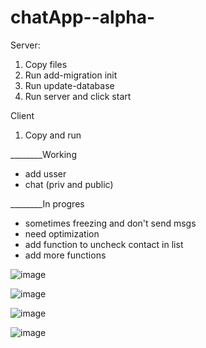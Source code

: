 # chatApp--alpha-

Server:
1. Copy files
2. Run add-migration init
3. Run update-database
4. Run server and click start

Client
1. Copy and run

________Working
- add usser
- chat (priv and public)

________In progres
- sometimes freezing and don't send msgs
- need optimization
- add function to uncheck contact in list
- add more functions


![image](https://user-images.githubusercontent.com/47826375/132100518-96ed1cf8-b993-42e2-a3be-c8b11de61d3c.png)

![image](https://user-images.githubusercontent.com/47826375/132100530-4b9bccc9-601a-4695-a62d-e48f847f2ab8.png)

![image](https://user-images.githubusercontent.com/47826375/132100553-f4affffb-c9fd-4ccf-8ef6-12db8a78c40a.png)

![image](https://user-images.githubusercontent.com/47826375/132100566-edb162b9-dec6-4725-b5e1-58333932255d.png)